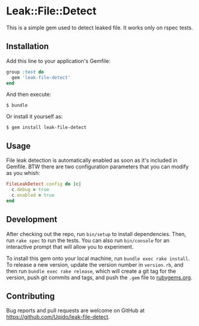 # Leak::File::Detect

This is a simple gem used to detect leaked file. It works only on rspec tests.

## Installation

Add this line to your application's Gemfile:

```ruby
group :test do
  gem 'leak-file-detect'
end
```

And then execute:

    $ bundle

Or install it yourself as:

    $ gem install leak-file-detect

## Usage

File leak detection is automatically enabled as soon as it's included in Gemfile.
BTW there are two configuration parameters that you can modify as you whish:

```ruby
FileLeakDetect.config do |c|
  c.debug = true
  c.enabled = true
end
```

## Development

After checking out the repo, run `bin/setup` to install dependencies. Then, run `rake spec` to run the tests. You can also run `bin/console` for an interactive prompt that will allow you to experiment.

To install this gem onto your local machine, run `bundle exec rake install`. To release a new version, update the version number in `version.rb`, and then run `bundle exec rake release`, which will create a git tag for the version, push git commits and tags, and push the `.gem` file to [rubygems.org](https://rubygems.org).

## Contributing

Bug reports and pull requests are welcome on GitHub at https://github.com/Uqido/leak-file-detect.

